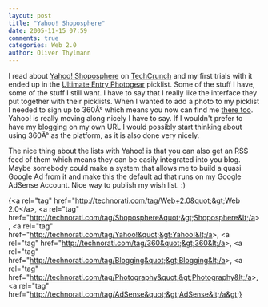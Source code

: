 ```yaml
---
layout: post
title: "Yahoo! Shoposphere"
date: 2005-11-15 07:59
comments: true
categories: Web 2.0
author: Oliver Thylmann
---
```










I read about [Yahoo! Shoposphere](http://shopping.yahoo.com/shoposphere/) on [TechCrunch](http://www.techcrunch.com/2005/11/14/yahoo-shoposphere-launches-tonight/) and my first trials with it ended up in the [Ultimate Entry Photogear](http://shopping.yahoo.com/mylist.html?user=othylmann&amp;listid=dcn-3-1132043355) picklist. Some of the stuff I have, some of the stuff I still want. I have to say that I really like the interface they put together with their picklists. When I wanted to add a photo to my picklist I needed to sign up to 360Â° which means you now can find me [there too](http://360.yahoo.com/othylmann). Yahoo! is really moving along nicely I have to say. If I wouldn't prefer to have my blogging on my own URL I would possibly start thinking about using 360Â° as the platform, as it is also done very nicely.

The nice thing about the lists with Yahoo! is that you can also get an RSS feed of them which means they can be easily integrated into you blog. Maybe somebody could make a system that allows me to build a quasi Google Ad from it and make this the default ad that runs on my Google AdSense Account. Nice way to publish my wish list. :)

{&lt;a rel=&quot;tag&quot; href=&quot;http://technorati.com/tag/Web+2.0&quot;&gt;Web 2.0&lt;/a&gt;, &lt;a rel=&quot;tag&quot; href=&quot;http://technorati.com/tag/Shoposphere&quot;&gt;Shoposphere&lt;/a&gt;, &lt;a rel=&quot;tag&quot; href=&quot;http://technorati.com/tag/Yahoo!&quot;&gt;Yahoo!&lt;/a&gt;, &lt;a rel=&quot;tag&quot; href=&quot;http://technorati.com/tag/360&quot;&gt;360&lt;/a&gt;, &lt;a rel=&quot;tag&quot; href=&quot;http://technorati.com/tag/Blogging&quot;&gt;Blogging&lt;/a&gt;, &lt;a rel=&quot;tag&quot; href=&quot;http://technorati.com/tag/Photography&quot;&gt;Photography&lt;/a&gt;, &lt;a rel=&quot;tag&quot; href=&quot;http://technorati.com/tag/AdSense&quot;&gt;AdSense&lt;/a&gt;}

